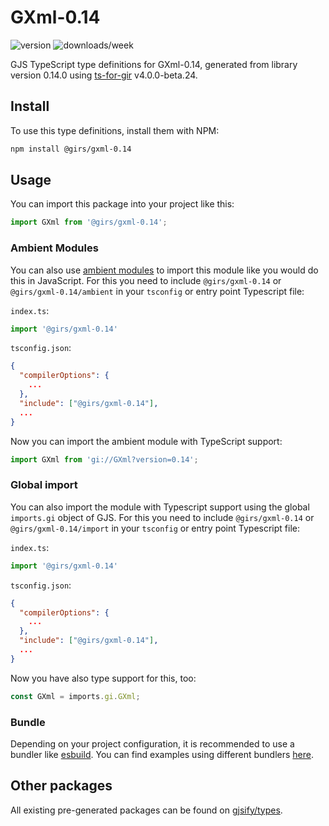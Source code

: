 
# GXml-0.14

![version](https://img.shields.io/npm/v/@girs/gxml-0.14)
![downloads/week](https://img.shields.io/npm/dw/@girs/gxml-0.14)


GJS TypeScript type definitions for GXml-0.14, generated from library version 0.14.0 using [ts-for-gir](https://github.com/gjsify/ts-for-gir) v4.0.0-beta.24.


## Install

To use this type definitions, install them with NPM:
```bash
npm install @girs/gxml-0.14
```

## Usage

You can import this package into your project like this:
```ts
import GXml from '@girs/gxml-0.14';
```

### Ambient Modules

You can also use [ambient modules](https://github.com/gjsify/ts-for-gir/tree/main/packages/cli#ambient-modules) to import this module like you would do this in JavaScript.
For this you need to include `@girs/gxml-0.14` or `@girs/gxml-0.14/ambient` in your `tsconfig` or entry point Typescript file:

`index.ts`:
```ts
import '@girs/gxml-0.14'
```

`tsconfig.json`:
```json
{
  "compilerOptions": {
    ...
  },
  "include": ["@girs/gxml-0.14"],
  ...
}
```

Now you can import the ambient module with TypeScript support: 

```ts
import GXml from 'gi://GXml?version=0.14';
```

### Global import

You can also import the module with Typescript support using the global `imports.gi` object of GJS.
For this you need to include `@girs/gxml-0.14` or `@girs/gxml-0.14/import` in your `tsconfig` or entry point Typescript file:

`index.ts`:
```ts
import '@girs/gxml-0.14'
```

`tsconfig.json`:
```json
{
  "compilerOptions": {
    ...
  },
  "include": ["@girs/gxml-0.14"],
  ...
}
```

Now you have also type support for this, too:

```ts
const GXml = imports.gi.GXml;
```

### Bundle

Depending on your project configuration, it is recommended to use a bundler like [esbuild](https://esbuild.github.io/). You can find examples using different bundlers [here](https://github.com/gjsify/ts-for-gir/tree/main/examples).

## Other packages

All existing pre-generated packages can be found on [gjsify/types](https://github.com/gjsify/types).

